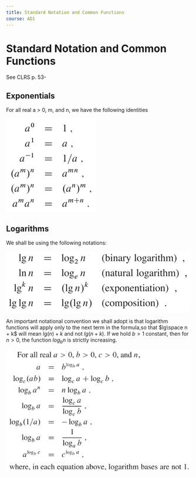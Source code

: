 ```yaml
---
title: Standard Notation and Common Functions
course: AD1
---
```


# Standard Notation and Common Functions

See CLRS p. 53-

## Exponentials

For all real a > 0, m, and n, we have the following identities

![1547133359454](images/1547133359454.png)

## Logarithms

We shall be using the following notations:

![1547133385475](images/1547133385475.png)

An important notational convention we shall adopt is that logarithm functions will apply only to the next term in the formula,so that $lg\space n + k$ will mean $lg(n)+k$ and not $lg(n+k)$. If we hold $b> 1$ constant, then for $n>0$, the function $log_b n$ is strictly increasing.

![1547133418857](images/1547133418857.png)
